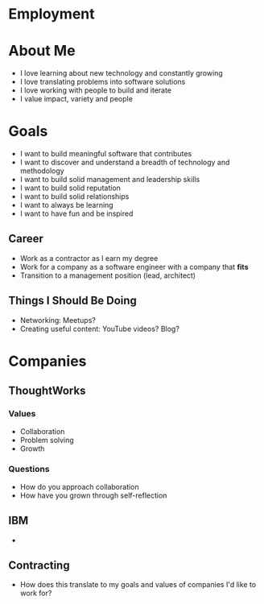 # Employment

# About Me

- I love learning about new technology and constantly growing
- I love translating problems into software solutions
- I love working with people to build and iterate
- I value impact, variety and people

# Goals

- I want to build meaningful software that contributes
- I want to discover and understand a breadth of technology and methodology
- I want to build solid management and leadership skills
- I want to build solid reputation
- I want to build solid relationships
- I want to always be learning
- I want to have fun and be inspired

## Career

- Work as a contractor as I earn my degree
- Work for a company as a software engineer with a company that __fits__
- Transition to a management position (lead, architect)

## Things I Should Be Doing

- Networking: Meetups?
- Creating useful content: YouTube videos? Blog?

# Companies

## ThoughtWorks

### Values

- Collaboration
- Problem solving
- Growth

### Questions

- How do you approach collaboration
- How have you grown through self-reflection


## IBM

-

## Contracting

- How does this translate to my goals and values of companies I'd like to work for?
